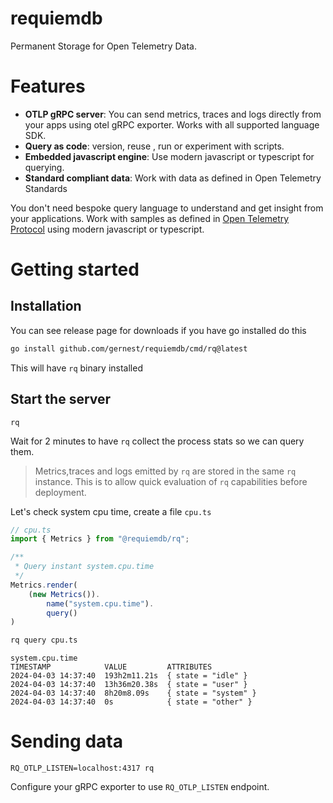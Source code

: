 # requiemdb

Permanent Storage for Open Telemetry Data.

# Features

- **OTLP gRPC server**: You can send metrics, traces and logs directly
 from your apps using otel gRPC exporter. Works with all supported language SDK.
- **Query as code**: version, reuse , run or experiment with scripts.
- **Embedded javascript engine**: Use modern javascript or typescript for querying.
- **Standard compliant data**: Work with data as defined in Open Telemetry Standards

 You don't need bespoke query language to understand and get insight from your
 applications. Work with samples as defined in [Open Telemetry Protocol](https://github.com/open-telemetry/opentelemetry-proto) using modern javascript or typescript.


# Getting started

## Installation

You can see release page for downloads if you have go installed do this

```bash
go install github.com/gernest/requiemdb/cmd/rq@latest
```

This will have `rq` binary installed

## Start the server

```
rq
```

Wait for 2 minutes to have `rq`  collect the process stats so we can query them.

> Metrics,traces and logs emitted by `rq` are stored in the same `rq`  instance.
> This is to allow quick evaluation of `rq` capabilities before  deployment.

Let's check system cpu time, create a file `cpu.ts`
```ts
// cpu.ts
import { Metrics } from "@requiemdb/rq";

/**
 * Query instant system.cpu.time
 */
Metrics.render(
    (new Metrics()).
        name("system.cpu.time").
        query()
)
```

```bash
rq query cpu.ts
```
```
system.cpu.time
TIMESTAMP            VALUE         ATTRIBUTES            
2024-04-03 14:37:40  193h2m11.21s  { state = "idle" }    
2024-04-03 14:37:40  13h36m20.38s  { state = "user" }    
2024-04-03 14:37:40  8h20m8.09s    { state = "system" }  
2024-04-03 14:37:40  0s            { state = "other" }   
```

# Sending data

```
RQ_OTLP_LISTEN=localhost:4317 rq
```

Configure your gRPC exporter to use `RQ_OTLP_LISTEN` endpoint.